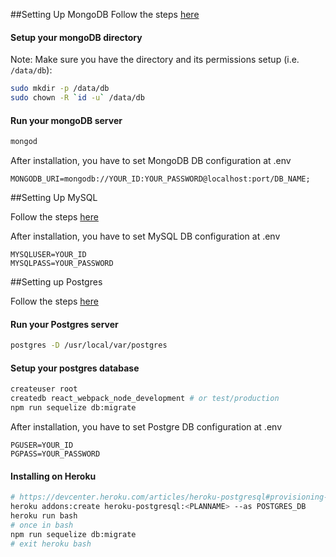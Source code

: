 ##Setting Up MongoDB
Follow the steps [here](https://docs.mongodb.com/manual/installation/#mongodb-community-edition-installation-tutorials)

#### Setup your mongoDB directory

Note: Make sure you have the directory and its permissions setup (i.e. `/data/db`):
```bash
sudo mkdir -p /data/db
sudo chown -R `id -u` /data/db
```

#### Run your mongoDB server
```bash
mongod
```

After installation, you have to set MongoDB DB configuration at .env
```dotenv
MONGODB_URI=mongodb://YOUR_ID:YOUR_PASSWORD@localhost:port/DB_NAME;
```

##Setting Up MySQL

Follow the steps [here](https://dev.mysql.com/doc/mysql-installation-excerpt/8.0/en/installing.html)

After installation, you have to set MySQL DB configuration at .env
```dotenv
MYSQLUSER=YOUR_ID
MYSQLPASS=YOUR_PASSWORD
```

##Setting up Postgres

Follow the steps [here](https://www.postgresqltutorial.com/install-postgresql/)

#### Run your Postgres server

```bash
postgres -D /usr/local/var/postgres
```

#### Setup your postgres database

```bash
createuser root
createdb react_webpack_node_development # or test/production
npm run sequelize db:migrate
```

After installation, you have to set Postgre DB configuration at .env

```dotenv
PGUSER=YOUR_ID
PGPASS=YOUR_PASSWORD
```

#### Installing on Heroku

```bash
# https://devcenter.heroku.com/articles/heroku-postgresql#provisioning-the-add-on
heroku addons:create heroku-postgresql:<PLANNAME> --as POSTGRES_DB
heroku run bash
# once in bash
npm run sequelize db:migrate
# exit heroku bash
```

